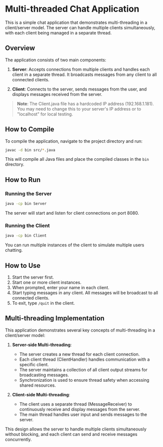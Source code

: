 # Multi-threaded Chat Application

This is a simple chat application that demonstrates multi-threading in a client/server model. The server can handle multiple clients simultaneously, with each client being managed in a separate thread.

## Overview

The application consists of two main components:

1. **Server**: Accepts connections from multiple clients and handles each client in a separate thread. It broadcasts messages from any client to all connected clients.

2. **Client**: Connects to the server, sends messages from the user, and displays messages received from the server.

> **Note**: The Client.java file has a hardcoded IP address (192.168.1.181). You may need to change this to your server's IP address or to "localhost" for local testing.

## How to Compile

To compile the application, navigate to the project directory and run:

```bash
javac -d bin src/*.java
```

This will compile all Java files and place the compiled classes in the `bin` directory.

## How to Run

### Running the Server

```bash
java -cp bin Server
```

The server will start and listen for client connections on port 8080.

### Running the Client

```bash
java -cp bin Client
```

You can run multiple instances of the client to simulate multiple users chatting.

## How to Use

1. Start the server first.
2. Start one or more client instances.
3. When prompted, enter your name in each client.
4. Start typing messages in any client. All messages will be broadcast to all connected clients.
5. To exit, type `/quit` in the client.

## Multi-threading Implementation

This application demonstrates several key concepts of multi-threading in a client/server model:

1. **Server-side Multi-threading**:
   - The server creates a new thread for each client connection.
   - Each client thread (ClientHandler) handles communication with a specific client.
   - The server maintains a collection of all client output streams for broadcasting messages.
   - Synchronization is used to ensure thread safety when accessing shared resources.

2. **Client-side Multi-threading**:
   - The client uses a separate thread (MessageReceiver) to continuously receive and display messages from the server.
   - The main thread handles user input and sends messages to the server.

This design allows the server to handle multiple clients simultaneously without blocking, and each client can send and receive messages concurrently.
